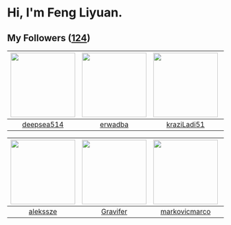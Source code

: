 # Hi, I'm Feng Liyuan.

## My Followers ([124](https://github.com/SunRunAway?tab=followers))

| <img src="https://avatars.githubusercontent.com/u/74522790?v=4" width="150" height="150" /> | <img src="https://avatars.githubusercontent.com/u/43768654?v=4" width="150" height="150" /> | <img src="https://avatars.githubusercontent.com/u/120910584?v=4" width="150" height="150" /> | <img src="https://avatars.githubusercontent.com/u/78157563?v=4" width="150" height="150" /> |
| :-----------------------------------------------------------------------------------------: | :-----------------------------------------------------------------------------------------: | :------------------------------------------------------------------------------------------: | :-----------------------------------------------------------------------------------------: |
|                         [deepsea514](https://github.com/deepsea514)                         |                            [erwadba](https://github.com/erwadba)                            |                         [kraziLadi51](https://github.com/kraziLadi51)                        |                  [Charles-Chrismann](https://github.com/Charles-Chrismann)                  |

| <img src="https://avatars.githubusercontent.com/u/65283311?v=4" width="150" height="150" /> | <img src="https://avatars.githubusercontent.com/u/44160838?v=4" width="150" height="150" /> | <img src="https://avatars.githubusercontent.com/u/52882128?v=4" width="150" height="150" /> | <img src="https://avatars.githubusercontent.com/u/83270523?v=4" width="150" height="150" /> |
| :-----------------------------------------------------------------------------------------: | :-----------------------------------------------------------------------------------------: | :-----------------------------------------------------------------------------------------: | :-----------------------------------------------------------------------------------------: |
|                           [alekssze](https://github.com/alekssze)                           |                           [Gravifer](https://github.com/Gravifer)                           |                      [markovicmarco](https://github.com/markovicmarco)                      |                    [cherryhanminmin](https://github.com/cherryhanminmin)                    |